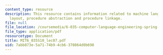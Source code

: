 ```yaml
---
content_type: resource
description: This resource contains information related to machine language, memory
  layout, procedure abstraction and procedure linkage.
file: null
file_location: /coursemedia/6-035-computer-language-engineering-spring-2010/7abb873e5a7174b94cb6370864d0b698_MIT6_035S10_lec07.pdf
file_type: application/pdf
resourcetype: Document
title: MIT6_035S10_lec07.pdf
uid: 7abb873e-5a71-74b9-4cb6-370864d0b698
---
```

